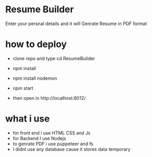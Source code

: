 
# Resume Builder

Enter your persnal details and it will Genrate Resume in PDF format 



# how to deploy

- clone repo and type cd ResumeBuilder
- npm install
- npm install nodemon 
- npm start 

- then open in http://localhost:8012/

# what i use 
- for front end i use HTML CSS and Js
- for Backend I use Nodejs 
- to genrate PDF i use puppeteer and fs 
- I didnt use any database cause it stores data temporary 




